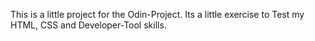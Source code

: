 This is a little project for the Odin-Project. Its a little exercise to Test my HTML, CSS and Developer-Tool skills. 
